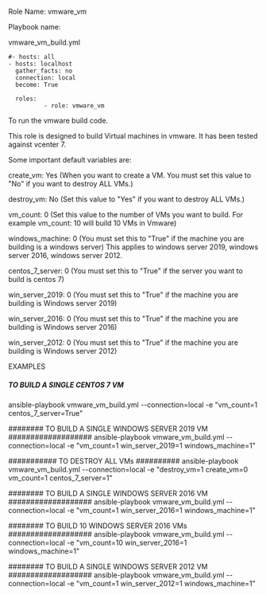 Role Name: 
vmware_vm


Playbook name: 

vmware_vm_build.yml

	#- hosts: all
	- hosts: localhost
	  gather_facts: no
	  connection: local
	  become: True

	  roles:
              - role: vmware_vm




To run the vmware build code.


This role is designed to build Virtual machines in vmware. It has been tested against vcenter 7.

Some important default variables are:


create_vm: Yes (When you want to create a VM. You must set this value to "No" if you want to destroy ALL VMs.)

destroy_vm: No (Set this value to "Yes" if you want to destroy ALL VMs.)

vm_count: 0 (Set this value to the number of VMs you want to build. For example vm_count: 10 will build 10 VMs in Vmware)

windows_machine: 0 (You must set this to "True" if the machine you are building is a windows server)
                   This applies to windows server 2019, windows server 2016, windows server 2012.


centos_7_server: 0  (You must set this to "True" if the server you want to build is centos 7)

win_server_2019: 0 (You must set this to "True" if the machine you are building is Windows server 2019)

win_server_2016: 0 (You must set this to "True" if the machine you are building is Windows server 2016)

win_server_2012: 0 (You must set this to "True" if the machine you are building is Windows server 2012)



EXAMPLES

##### TO BUILD A SINGLE CENTOS 7 VM  #########################
ansible-playbook vmware_vm_build.yml --connection=local -e "vm_count=1 centos_7_server=True"


######## TO BUILD A SINGLE WINDOWS SERVER 2019 VM ###################
ansible-playbook vmware_vm_build.yml --connection=local -e "vm_count=1 win_server_2019=1 windows_machine=1"

########### TO DESTROY ALL VMs ##########
ansible-playbook vmware_vm_build.yml --connection=local -e "destroy_vm=1 create_vm=0 vm_count=1 centos_7_server=1"

######## TO BUILD A SINGLE WINDOWS SERVER 2016 VM ###################
ansible-playbook vmware_vm_build.yml --connection=local -e "vm_count=1 win_server_2016=1 windows_machine=1"

######## TO BUILD 10 WINDOWS SERVER 2016 VMs ###################
ansible-playbook vmware_vm_build.yml --connection=local -e "vm_count=10 win_server_2016=1 windows_machine=1"


######## TO BUILD A SINGLE WINDOWS SERVER 2012 VM ###################
ansible-playbook vmware_vm_build.yml --connection=local -e "vm_count=1 win_server_2012=1 windows_machine=1"




